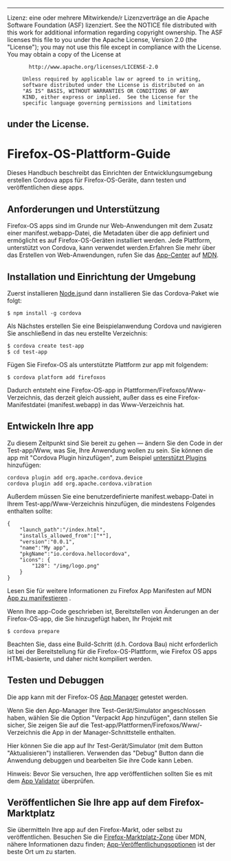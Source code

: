 * * *

Lizenz: eine oder mehrere Mitwirkende/r Lizenzverträge an die Apache Software Foundation (ASF) lizenziert. See the NOTICE file distributed with this work for additional information regarding copyright ownership. The ASF licenses this file to you under the Apache License, Version 2.0 (the "License"); you may not use this file except in compliance with the License. You may obtain a copy of the License at

           http://www.apache.org/licenses/LICENSE-2.0
    
         Unless required by applicable law or agreed to in writing,
         software distributed under the License is distributed on an
         "AS IS" BASIS, WITHOUT WARRANTIES OR CONDITIONS OF ANY
         KIND, either express or implied.  See the License for the
         specific language governing permissions and limitations
    

## under the License.

# Firefox-OS-Plattform-Guide

Dieses Handbuch beschreibt das Einrichten der Entwicklungsumgebung erstellen Cordova apps für Firefox-OS-Geräte, dann testen und veröffentlichen diese apps.

## Anforderungen und Unterstützung

Firefox-OS apps sind im Grunde nur Web-Anwendungen mit dem Zusatz einer manifest.webapp-Datei, die Metadaten über die app definiert und ermöglicht es auf Firefox-OS-Geräten installiert werden. Jede Plattform, unterstützt von Cordova, kann verwendet werden.Erfahren Sie mehr über das Erstellen von Web-Anwendungen, rufen Sie das [App-Center][1] auf [MDN][2].

 [1]: https://developer.mozilla.org/en-US/Apps
 [2]: https://developer.mozilla.org/en-US/

## Installation und Einrichtung der Umgebung

Zuerst installieren [Node.js][3]und dann installieren Sie das Cordova-Paket wie folgt:

 [3]: http://nodejs.org/

    $ npm install -g cordova
    

Als Nächstes erstellen Sie eine Beispielanwendung Cordova und navigieren Sie anschließend in das neu erstellte Verzeichnis:

    $ cordova create test-app
    $ cd test-app
    

Fügen Sie Firefox-OS als unterstützte Plattform zur app mit folgendem:

    $ cordova platform add firefoxos
    

Dadurch entsteht eine Firefox-OS-app in Plattformen/Firefoxos/Www-Verzeichnis, das derzeit gleich aussieht, außer dass es eine Firefox-Manifestdatei (manifest.webapp) in das Www-Verzeichnis hat.

## Entwickeln Ihre app

Zu diesem Zeitpunkt sind Sie bereit zu gehen — ändern Sie den Code in der Test-app/Www, was Sie, Ihre Anwendung wollen zu sein. Sie können die app mit "Cordova Plugin hinzufügen", zum Beispiel [unterstützt Plugins]() hinzufügen:

    cordova plugin add org.apache.cordova.device
    cordova plugin add org.apache.cordova.vibration
    

Außerdem müssen Sie eine benutzerdefinierte manifest.webapp-Datei in Ihrem Test-app/Www-Verzeichnis hinzufügen, die mindestens Folgendes enthalten sollte:

    { 
        "launch_path":"/index.html",
        "installs_allowed_from":["*"],
        "version":"0.0.1",
        "name":"My app",
        "pkgName":"io.cordova.hellocordova",
        "icons": {
            "128": "/img/logo.png"
        }
    }
    

Lesen Sie für weitere Informationen zu Firefox App Manifesten auf MDN [App zu manifestieren][4] .

 [4]: https://developer.mozilla.org/en-US/Apps/Developing/Manifest

Wenn Ihre app-Code geschrieben ist, Bereitstellen von Änderungen an der Firefox-OS-app, die Sie hinzugefügt haben, Ihr Projekt mit

    $ cordova prepare
    

Beachten Sie, dass eine Build-Schritt (d.h. Cordova Bau) nicht erforderlich ist bei der Bereitstellung für die Firefox-OS-Plattform, wie Firefox OS apps HTML-basierte, und daher nicht kompiliert werden.

## Testen und Debuggen

Die app kann mit der Firefox-OS [App Manager][5] getestet werden.

 [5]: https://developer.mozilla.org/en-US/Firefox_OS/Using_the_App_Manager

Wenn Sie den App-Manager Ihre Test-Gerät/Simulator angeschlossen haben, wählen Sie die Option "Verpackt App hinzufügen", dann stellen Sie sicher, Sie zeigen Sie auf die Test-app/Plattformen/Firefoxos/Www/-Verzeichnis die App in der Manager-Schnittstelle enthalten.

Hier können Sie die app auf Ihr Test-Gerät/Simulator (mit dem Button "Aktualisieren") installieren. Verwenden das "Debug" Button dann die Anwendung debuggen und bearbeiten Sie ihre Code kann Leben.

Hinweis: Bevor Sie versuchen, Ihre app veröffentlichen sollten Sie es mit dem [App Validator][6] überprüfen.

 [6]: https://marketplace.firefox.com/developers/validator

## Veröffentlichen Sie Ihre app auf dem Firefox-Marktplatz

Sie übermitteln Ihre app auf den Firefox-Markt, oder selbst zu veröffentlichen. Besuchen Sie die [Firefox-Marktplatz-Zone][7] über MDN, nähere Informationen dazu finden; [App-Veröffentlichungsoptionen][8] ist der beste Ort um zu starten.

 [7]: https://developer.mozilla.org/en-US/Marketplace
 [8]: https://developer.mozilla.org/en-US/Marketplace/Publishing/Publish_options